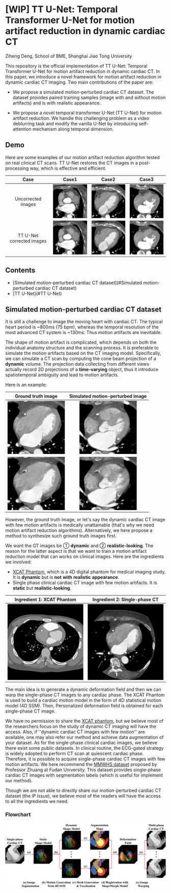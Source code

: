 # [WIP] TT U-Net: Temporal Transformer U-Net for motion artifact reduction in dynamic cardiac CT

Ziheng Deng, School of BME, Shanghai Jiao Tong University

This repository is the official implementation of TT U-Net: Temporal Transformer U-Net for motion artifact reduction in dynamic cardiac CT. In this paper, we introduce a novel framework for motion artifact reduction in dynamic cardiac CT imaging. Two main contributions of the paper are:

* We propose a simulated motion-perturbed cardiac CT dataset. The dataset provides paired training samples (image with and without motion artifacts) and is with realistic appearance.

* We propose a novel temporal transformer U-Net (TT U-Net) for motion artifact reduction. We handle this challenging problem as a video deblurring task and modify the vanilla U-Net by introducing self-attention mechanism along temporal dimension.

## Demo

Here are some examples of our motion artifact reduction algorithm tested on real clinical CT scans. TT U-Net restores the CT images in a post-processing way, which is effective and efficient.

|           Case            |                  Case1                   |                  Case2                   |                   Case3                   |
| :-----------------------: | :--------------------------------------: | :--------------------------------------: | :---------------------------------------: |
|    Uncorrected images     | <img width="180" src="gif/7_40_fdk.gif"> | <img width="180" src="gif/9_60_fdk.gif"> | <img width="180" src="gif/10_60_fdk.gif"> |
| TT U-Net corrected images |  <img width="180" src="gif/7_40_1.gif">  |  <img width="180" src="gif/9_60_1.gif">  |  <img width="180" src="gif/10_60_1.gif">  |



## Contents

* [Simulated motion-perturbed cardiac CT dataset](#Simulated motion-perturbed cardiac CT dataset)
* [TT U-Net](#TT U-Net)



## Simulated motion-perturbed cardiac CT dataset

It is still a challenge to image the moving heart with cardiac CT. The typical heart period is ~800ms (75 bpm), whereas the temporal resolution of the most advanced CT system is ~130ms. Thus motion artifacts are inevitable. 

The shape of motion artifact is complicated, which depends on both the individual anatomy structure and the scanning process. It is preferable to simulate the motion artifacts based on the CT imaging model. Specifically, we can simulate a CT scan by computing the cone beam projection of a __dynamic__ volume. The projection data collecting from different views actually record 2D projections of a __time-varying__ object, thus it introduce spatiotemporal ambiguity and lead to motion artifacts.

Here is an example:

|            Ground truth image            |     Simulated motion-perturbed image      |
| :--------------------------------------: | :---------------------------------------: |
| <img width="180" src="gif/50_gt_50.gif"> | <img width="180" src="gif/50_fdk_50.gif"> |
| <img width="180" src="gif/50_gt_70.gif"> | <img width="180" src="gif/50_fdk_70.gif"> |

However, the ground truth image, or let's say the dynamic cardiac CT image with few motion artifacts is medically unattainable (that's why we need motion artifact reduction algorithms). Alternatively, we here propose a method to synthesize such ground truth images first.

We want the GT images be ① __dynamic__ and ② __realistic-looking__. The reason for the latter aspect is that we want to train a motion artifact reduction model that can works on clinical images. Here are the ingredients we involved:

* [XCAT Phantom]((https://aapm.onlinelibrary.wiley.com/doi/abs/10.1118/1.3480985)), which is a 4D digital phantom for medical imaging study. It is __dynamic__ but is __not__ __with__ __realistic__ __appearance__. 
* Single phase clinical cardiac CT image with few motion artifacts. It is __static__ but __realistic-looking__.

|       Ingredient 1: XCAT Phantom        |          Ingredient 2: Single-phase CT           |
| :-------------------------------------: | :----------------------------------------------: |
| <img width="240" src="gif/xcatgif.gif"> | <img width="240" src="gif/singlephaseimage.png"> |

The main idea is to generate a dynamic deformation field and then we can warp the single-phase CT images to any cardiac phase. The XCAT Phantom is used to build a cardiac motion model in the form of 4D statistical motion model (4D SSM). Then, Personalized deformation field is obtained for each single-phase CT image.

We have no permission to share the [XCAT phantom]((https://aapm.onlinelibrary.wiley.com/doi/abs/10.1118/1.3480985)), but we believe most of the researchers focus on the study of dynamic CT imaging will have the access. Also, if ''dynamic cardiac CT images with few motion'' are available, one may also refer our method and achieve data augmentation of your dataset. As for the single-phase clinical cardiac images, we believe there exist some public datasets. In clinical routine, the ECG-gated strategy is widely adopted to perform CT scan at quiescent cardiac phase. Therefore, it is possible to acquire single-phase cardiac CT images with few motion artifacts. We here recommend the [MMWHS dataset](http://www.sdspeople.fudan.edu.cn/zhuangxiahai/0/mmwhs/) proposed by Professor Zhuang at Fudan University. This dataset provides single-phase cardiac CT images with segmentation labels (which is useful for implement our method).

Though we are not able to directly share our motion-perturbed cardiac CT dataset (the IP issue), we believe most of the readers will have the access to all the ingredients we need.

### Flowchart

<img width="600" src="gif/figimagesynflowchart.png">





